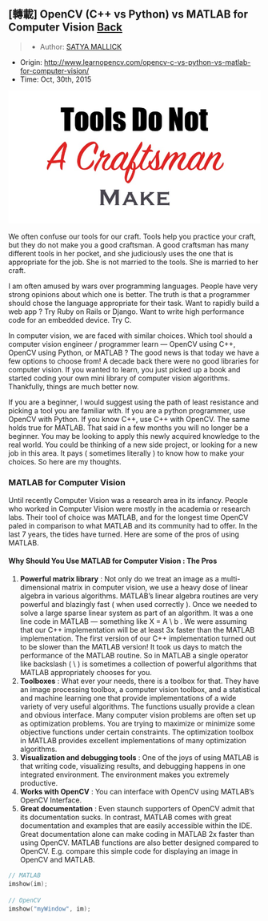 ## [轉載] OpenCV (C++ vs Python) vs MATLAB for Computer Vision [Back](./../post.md)

> - Author: [SATYA MALLICK](http://www.learnopencv.com/about/)
- Origin: http://www.learnopencv.com/opencv-c-vs-python-vs-matlab-for-computer-vision/
- Time: Oct, 30th, 2015

![](./1.jpg)

We often confuse our tools for our craft. Tools help you practice your craft, but they do not make you a good craftsman. A good craftsman has many different tools in her pocket, and she judiciously uses the one that is appropriate for the job. She is not married to the tools. She is married to her craft.

I am often amused by wars over programming languages. People have very strong opinions about which one is better. The truth is that a programmer should chose the language appropriate for their task. Want to rapidly build a web app ? Try Ruby on Rails or Django. Want to write high performance code for an embedded device. Try C.

In computer vision, we are faced with similar choices. Which tool should a computer vision engineer / programmer learn — OpenCV using C++, OpenCV using Python, or MATLAB ? The good news is that today we have a few options to choose from! A decade back there were no good libraries for computer vision. If you wanted to learn, you just picked up a book and started coding your own mini library of computer vision algorithms. Thankfully, things are much better now.

If you are a beginner, I would suggest using the path of least resistance and picking a tool you are familiar with. If you are a python programmer, use OpenCV with Python. If you know C++, use C++ with OpenCV. The same holds true for MATLAB. That said in a few months you will no longer be a beginner. You may be looking to apply this newly acquired knowledge to the real world. You could be thinking of a new side project, or looking for a new job in this area. It pays ( sometimes literally ) to know how to make your choices. So here are my thoughts.

### MATLAB for Computer Vision

Until recently Computer Vision was a research area in its infancy. People who worked in Computer Vision were mostly in the academia or research labs. Their tool of choice was MATLAB, and for the longest time OpenCV paled in comparison to what MATLAB and its community had to offer. In the last 7 years, the tides have turned. Here are some of the pros of using MATLAB.

#### Why Should You Use MATLAB for Computer Vision : The Pros

1. **Powerful matrix library** : Not only do we treat an image as a multi-dimensional matrix in computer vision, we use a heavy dose of linear algebra in various algorithms. MATLAB’s linear algebra routines are very powerful and blazingly fast ( when used correctly ). Once we needed to solve a large sparse linear system as part of an algorithm. It was a one line code in MATLAB — something like X = A \ b . We were assuming that our C++ implementation will be at least 3x faster than the MATLAB implementation. The first version of our C++ implementation turned out to be slower than the MATLAB version! It took us days to match the performance of the MATLAB routine. So in MATLAB a single operator like backslash ( \ ) is sometimes a collection of powerful algorithms that MATLAB appropriately chooses for you.
2. **Toolboxes** : What ever your needs, there is a toolbox for that. They have an image processing toolbox, a computer vision toolbox, and a statistical and machine learning one that provide implementations of a wide variety of very useful algorithms. The functions usually provide a clean and obvious interface. Many computer vision problems are often set up as optimization problems. You are trying to maximize or minimize some objective functions under certain constraints. The optimization toolbox in MATLAB provides excellent implementations of many optimization algorithms.
3. **Visualization and debugging tools** : One of the joys of using MATLAB is that writing code, visualizing results, and debugging happens in one integrated environment. The environment makes you extremely productive.
4. **Works with OpenCV** : You can interface with OpenCV using MATLAB’s OpenCV Interface.
5. **Great documentation** : Even staunch supporters of OpenCV admit that its documentation sucks. In contrast, MATLAB comes with great documentation and examples that are easily accessible within the IDE. Great documentation alone can make coding in MATLAB 2x faster than using OpenCV. MATLAB functions are also better designed compared to OpenCV. E.g. compare this simple code for displaying an image in OpenCV and MATLAB.

```cpp
// MATLAB
imshow(im); 
 
// OpenCV 
imshow("myWindow", im); 
```
